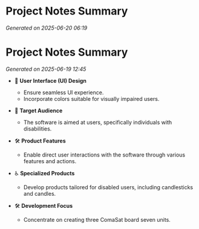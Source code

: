 # Project Notes Summary

*Generated on 2025-06-20 06:19*

# Project Notes Summary

*Generated on 2025-06-19 12:45*

- 🎨 **User Interface (UI) Design**
  - Ensure seamless UI experience.
  - Incorporate colors suitable for visually impaired users.

- 👥 **Target Audience**
  - The software is aimed at users, specifically individuals with disabilities.

- 🛠️ **Product Features**
  - Enable direct user interactions with the software through various features and actions.

- ♿ **Specialized Products**
  - Develop products tailored for disabled users, including candlesticks and candles.

- 🛠️ **Development Focus**
  - Concentrate on creating three ComaSat board seven units.